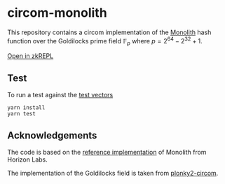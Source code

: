 # circom-monolith

This repository contains a circom implementation of the [Monolith](https://eprint.iacr.org/2023/1025) hash function over the Goldilocks prime field $\mathbb{F}_p$ where $p = 2^{64} - 2^{32} + 1$.

[Open in zkREPL](https://zkrepl.dev/?gist=9f513ee275e003ebf8a53559cc8b9198)

## Test

To run a test against the [test vectors](https://github.com/HorizenLabs/monolith/blob/823039b29ea05d77f20613311da9a179e70c88ea/src/monolith_hash/monolith_goldilocks.rs#L396-L415)

```
yarn install
yarn test
```

## Acknowledgements

The code is based on the [reference implementation](https://github.com/HorizenLabs/monolith/tree/main) of Monolith from Horizon Labs.

The implementation of the Goldilocks field is taken from [plonky2-circom](https://github.com/polymerdao/plonky2-circom/blob/main/circom/circuits/goldilocks.circom).
